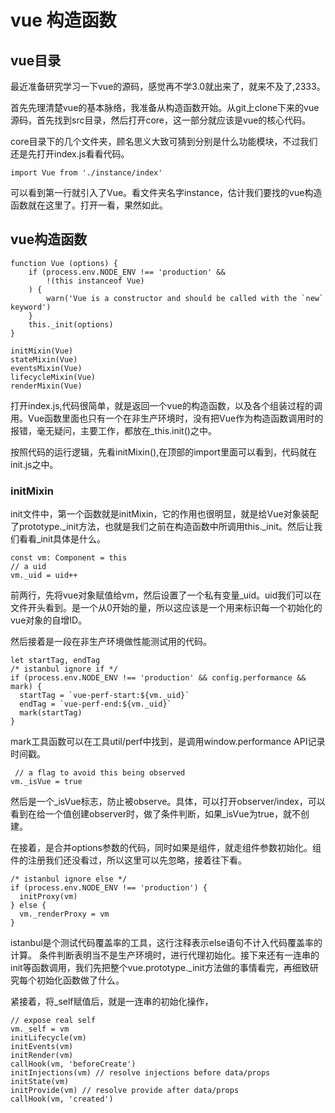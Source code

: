 # vue 构造函数

## vue目录

最近准备研究学习一下vue的源码，感觉再不学3.0就出来了，就来不及了,2333。

首先先理清楚vue的基本脉络，我准备从构造函数开始。从git上clone下来的vue源码，首先找到src目录，然后打开core，这一部分就应该是vue的核心代码。

core目录下的几个文件夹，顾名思义大致可猜到分别是什么功能模块，不过我们还是先打开index.js看看代码。

    import Vue from './instance/index'

可以看到第一行就引入了Vue。看文件夹名字instance，估计我们要找的vue构造函数就在这里了。打开一看，果然如此。

## vue构造函数

    function Vue (options) {
        if (process.env.NODE_ENV !== 'production' &&
            !(this instanceof Vue)
        ) {
            warn('Vue is a constructor and should be called with the `new` keyword')
        }
        this._init(options)
    }

    initMixin(Vue)
    stateMixin(Vue)
    eventsMixin(Vue)
    lifecycleMixin(Vue)
    renderMixin(Vue)

打开index.js,代码很简单，就是返回一个vue的构造函数，以及各个组装过程的调用。Vue函数里面也只有一个在非生产环境时，没有把Vue作为构造函数调用时的报错，毫无疑问，主要工作，都放在_this.init()之中。

按照代码的运行逻辑，先看initMixin(),在顶部的import里面可以看到，代码就在init.js之中。

### initMixin

init文件中，第一个函数就是initMixin，它的作用也很明显，就是给Vue对象装配了prototype._init方法，也就是我们之前在构造函数中所调用this._init。然后让我们看看_init具体是什么。

    const vm: Component = this
    // a uid
    vm._uid = uid++

前两行，先将vue对象赋值给vm，然后设置了一个私有变量_uid。uid我们可以在文件开头看到。是一个从0开始的量，所以这应该是一个用来标识每一个初始化的vue对象的自增ID。

然后接着是一段在非生产环境做性能测试用的代码。

    let startTag, endTag
    /* istanbul ignore if */
    if (process.env.NODE_ENV !== 'production' && config.performance && mark) {
      startTag = `vue-perf-start:${vm._uid}`
      endTag = `vue-perf-end:${vm._uid}`
      mark(startTag)
    }

mark工具函数可以在工具util/perf中找到，是调用window.performance API记录时间戳。

     // a flag to avoid this being observed
    vm._isVue = true

然后是一个_isVue标志，防止被observe。具体，可以打开observer/index，可以看到在给一个值创建observer时，做了条件判断，如果_isVue为true，就不创建。

在接着，是合并options参数的代码，同时如果是组件，就走组件参数初始化。组件的注册我们还没看过，所以这里可以先忽略，接着往下看。

    /* istanbul ignore else */
    if (process.env.NODE_ENV !== 'production') {
      initProxy(vm)
    } else {
      vm._renderProxy = vm
    }
istanbul是个测试代码覆盖率的工具，这行注释表示else语句不计入代码覆盖率的计算。
条件判断表明当不是生产环境时，进行代理初始化。接下来还有一连串的init等函数调用，我们先把整个vue.prototype._init方法做的事情看完，再细致研究每个初始化函数做了什么。

紧接着，将_self赋值后，就是一连串的初始化操作，

    // expose real self
    vm._self = vm
    initLifecycle(vm)
    initEvents(vm)
    initRender(vm)
    callHook(vm, 'beforeCreate')
    initInjections(vm) // resolve injections before data/props
    initState(vm)
    initProvide(vm) // resolve provide after data/props
    callHook(vm, 'created')


